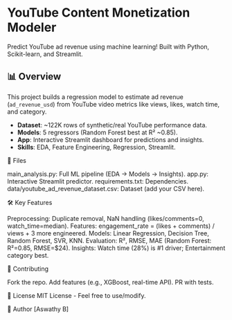 # YouTube Content Monetization Modeler

Predict YouTube ad revenue using machine learning! Built with Python, Scikit-learn, and Streamlit.

## 📊 Overview
This project builds a regression model to estimate ad revenue (`ad_revenue_usd`) from YouTube video metrics like views, likes, watch time, and category. 

- **Dataset**: ~122K rows of synthetic/real YouTube performance data.
- **Models**: 5 regressors (Random Forest best at R² ~0.85).
- **App**: Interactive Streamlit dashboard for predictions and insights.
- **Skills**: EDA, Feature Engineering, Regression, Streamlit.
  
📁 Files

main_analysis.py: Full ML pipeline (EDA → Models → Insights).
app.py: Interactive Streamlit predictor.
requirements.txt: Dependencies.
data/youtube_ad_revenue_dataset.csv: Dataset (add your CSV here).

🛠️ Key Features

Preprocessing: Duplicate removal, NaN handling (likes/comments=0, watch_time=median).
Features: engagement_rate = (likes + comments) / views + 3 more engineered.
Models: Linear Regression, Decision Tree, Random Forest, SVR, KNN.
Evaluation: R², RMSE, MAE (Random Forest: R²=0.85, RMSE=$24).
Insights: Watch time (28%) is #1 driver; Entertainment category best.

🤝 Contributing

Fork the repo.
Add features (e.g., XGBoost, real-time API).
PR with tests.

📄 License
MIT License - Feel free to use/modify.

👤 Author
[Aswathy B] 
